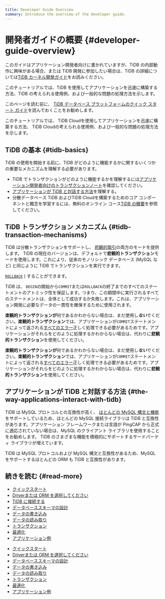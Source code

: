 ```yaml
---
title: Developer Guide Overview
summary: Introduce the overview of the developer guide.
---
```


# 開発者ガイドの概要 {#developer-guide-overview}

このガイドはアプリケーション開発者向けに書かれていますが、TiDB の内部動作に興味がある場合、または TiDB 開発に参加したい場合は、TiDB の詳細については[TiDB カーネル開発ガイド](https://pingcap.github.io/tidb-dev-guide/)をお読みください。

<CustomContent platform="tidb">

このチュートリアルでは、TiDB を使用してアプリケーションを迅速に構築する方法、TiDB の考えられる使用例、および一般的な問題の処理方法を示します。

このページを読む前に、 [TiDB データベース プラットフォームのクイック スタート ガイド](/quick-start-with-tidb.md)を読んでおくことをお勧めします。

</CustomContent>

<CustomContent platform="tidb-cloud">

このチュートリアルでは、 TiDB Cloudを使用してアプリケーションを迅速に構築する方法、 TiDB Cloudの考えられる使用例、および一般的な問題の処理方法を示します。

</CustomContent>

## TiDB の基本 {#tidb-basics}

TiDB の使用を開始する前に、TiDB がどのように機能するかに関するいくつかの重要なメカニズムを理解する必要があります。

-   TiDB でトランザクションがどのように機能するかを理解するには[アプリケーション開発者向けのトランザクションノート](/develop/dev-guide-transaction-overview.md)を確認してください。
-   [アプリケーションが TiDB と対話する方法](#the-way-applications-interact-with-tidb)を理解する。
-   分散データベース TiDB およびTiDB Cloudを構築するためのコア コンポーネントと概念を学習するには、無料のオンライン コース[TiDB の概要](https://eng.edu.pingcap.com/catalog/info/id:203/?utm_source=docs-dev-guide)を参照してください。

## TiDB トランザクション メカニズム {#tidb-transaction-mechanisms}

TiDB は分散トランザクションをサポートし、 [悲観的取引](/pessimistic-transaction.md)の両方のモードを提供します。 TiDB の現在のバージョンは、デフォルトで**悲観的トランザクション**モードを使用します。これにより、従来のモノリシック データベース (MySQL など) と同じように TiDB でトランザクションを実行できます。

[`ROLLBACK`](/sql-statements/sql-statement-rollback.md) ) することができます。

TiDB は、 `BEGIN`の開始から`COMMIT`または`ROLLBACK`の終了までのすべてのステートメントのアトミック性を保証します。つまり、この期間中に実行されるすべてのステートメントは、全体として成功するか失敗します。これは、アプリケーション開発に必要なデータの一貫性を確保するために使用されます。

<CustomContent platform="tidb">

**楽観的トランザクションが**何であるかわからない場合は、まだ使用し***ない***でください。**楽観的トランザクション**では、アプリケーションが`COMMIT`ステートメントによって返される[すべてのエラー](/error-codes.md)正しく処理できる必要があるためです。アプリケーションがそれらをどのように処理するかわからない場合は、代わりに**悲観的トランザクション**を使用してください。

</CustomContent>

<CustomContent platform="tidb-cloud">

**楽観的トランザクションが**何であるかわからない場合は、まだ使用し***ない***でください。**楽観的トランザクション**では、アプリケーションが`COMMIT`ステートメントによって返される[すべてのエラー](https://docs.pingcap.com/tidb/stable/error-codes)正しく処理できる必要があるためです。アプリケーションがそれらをどのように処理するかわからない場合は、代わりに**悲観的トランザクション**を使用してください。

</CustomContent>

## アプリケーションが TiDB と対話する方法 {#the-way-applications-interact-with-tidb}

TiDB は MySQL プロトコルとの互換性が高く、 [ほとんどの MySQL 構文と機能](/mysql-compatibility.md)をサポートしているため、ほとんどの MySQL 接続ライブラリは TiDB と互換性があります。アプリケーション フレームワークまたは言語が PingCAP から正式に適応されていない場合は、MySQL のクライアント ライブラリを使用することをお勧めします。 TiDB のさまざまな機能を積極的にサポートするサードパーティ ライブラリが増えています。

TiDB は MySQL プロトコルおよび MySQL 構文と互換性があるため、MySQL をサポートするほとんどの ORM も TiDB と互換性があります。

## 続きを読む {#read-more}

<CustomContent platform="tidb">

-   [クイックスタート](/develop/dev-guide-build-cluster-in-cloud.md)
-   [Driverまたは ORM を選択してください](/develop/dev-guide-choose-driver-or-orm.md)
-   [TiDB に接続する](/develop/dev-guide-connect-to-tidb.md)
-   [データベーススキーマの設計](/develop/dev-guide-schema-design-overview.md)
-   [データの書き込み](/develop/dev-guide-insert-data.md)
-   [データの読み取り](/develop/dev-guide-get-data-from-single-table.md)
-   [トランザクション](/develop/dev-guide-transaction-overview.md)
-   [最適化](/develop/dev-guide-optimize-sql-overview.md)
-   [アプリケーション例](/develop/dev-guide-sample-application-java-spring-boot.md)

</CustomContent>

<CustomContent platform="tidb-cloud">

-   [クイックスタート](/develop/dev-guide-build-cluster-in-cloud.md)
-   [Driverまたは ORM を選択してください](/develop/dev-guide-choose-driver-or-orm.md)
-   [データベーススキーマの設計](/develop/dev-guide-schema-design-overview.md)
-   [データの書き込み](/develop/dev-guide-insert-data.md)
-   [データの読み取り](/develop/dev-guide-get-data-from-single-table.md)
-   [トランザクション](/develop/dev-guide-transaction-overview.md)
-   [最適化](/develop/dev-guide-optimize-sql-overview.md)
-   [アプリケーション例](/develop/dev-guide-sample-application-java-spring-boot.md)

</CustomContent>
